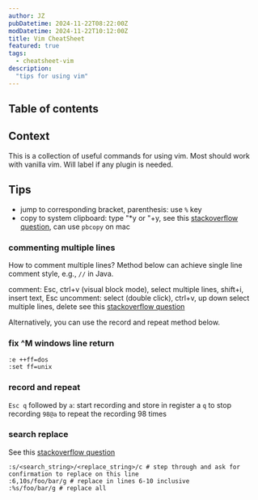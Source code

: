 ```yaml
---
author: JZ
pubDatetime: 2024-11-22T08:22:00Z
modDatetime: 2024-11-22T10:12:00Z
title: Vim CheatSheet
featured: true
tags:
  - cheatsheet-vim
description:
  "tips for using vim"
---
```


## Table of contents

## Context

This is a collection of useful commands for using vim. Most should work with vanilla vim.
Will label if any plugin is needed.

## Tips

-   jump to corresponding bracket, parenthesis: use `%` key
-   copy to system clipboard: type "\*y or "+y, see this [stackoverflow question](https://stackoverflow.com/questions/3961859/how-to-copy-to-clipboard-in-vim), can use `pbcopy` on mac

### commenting multiple lines

How to comment multiple lines? Method below can achieve single line comment style, e.g., `//` in Java.

comment: Esc, ctrl+v (visual block mode), select multiple lines, shift+i, insert text, Esc
uncomment: select (double click), ctrl+v, up down select multiple lines, delete
see this [stackoverflow question](https://stackoverflow.com/questions/1676632/whats-a-quick-way-to-comment-uncomment-lines-in-vim)

Alternatively, you can use the record and repeat method below.

### fix ^M windows line return

```
:e ++ff=dos
:set ff=unix
```

### record and repeat

`Esc q` followed by `a`: start recording and store in register a
`q` to stop recording
`98@a` to repeat the recording 98 times

### search replace

See this [stackoverflow question](https://stackoverflow.com/questions/19994922/find-and-replace-strings-in-vim-on-multiple-lines)

```
:s/<search_string>/<replace_string>/c # step through and ask for confirmation to replace on this line
:6,10s/foo/bar/g # replace in lines 6-10 inclusive
:%s/foo/bar/g # replace all
```
